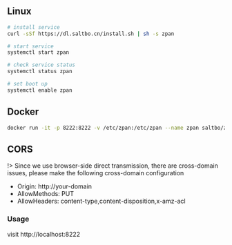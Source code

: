 ## Linux
```bash
# install service
curl -sSf https://dl.saltbo.cn/install.sh | sh -s zpan

# start service
systemctl start zpan

# check service status
systemctl status zpan

# set boot up
systemctl enable zpan
```

## Docker
```bash
docker run -it -p 8222:8222 -v /etc/zpan:/etc/zpan --name zpan saltbo/zpan
```

## CORS

!> Since we use browser-side direct transmission, there are cross-domain issues, please make the following cross-domain configuration

- Origin: http://your-domain
- AllowMethods: PUT
- AllowHeaders: content-type,content-disposition,x-amz-acl

### Usage
visit http://localhost:8222
